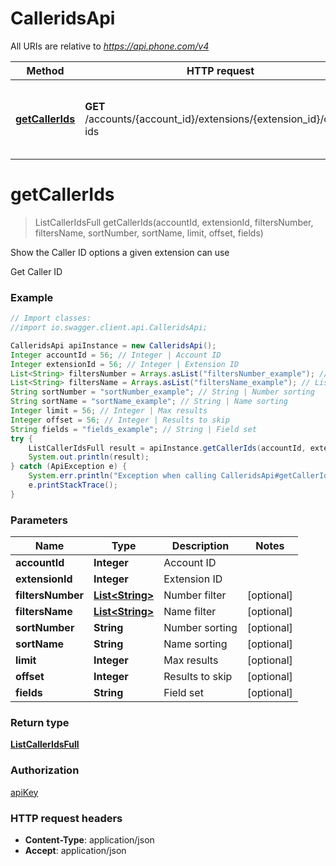 # CalleridsApi

All URIs are relative to *https://api.phone.com/v4*

Method | HTTP request | Description
------------- | ------------- | -------------
[**getCallerIds**](CalleridsApi.md#getCallerIds) | **GET** /accounts/{account_id}/extensions/{extension_id}/caller-ids | Show the Caller ID options a given extension can use


<a name="getCallerIds"></a>
# **getCallerIds**
> ListCallerIdsFull getCallerIds(accountId, extensionId, filtersNumber, filtersName, sortNumber, sortName, limit, offset, fields)

Show the Caller ID options a given extension can use

Get Caller ID

### Example
```java
// Import classes:
//import io.swagger.client.api.CalleridsApi;

CalleridsApi apiInstance = new CalleridsApi();
Integer accountId = 56; // Integer | Account ID
Integer extensionId = 56; // Integer | Extension ID
List<String> filtersNumber = Arrays.asList("filtersNumber_example"); // List<String> | Number filter
List<String> filtersName = Arrays.asList("filtersName_example"); // List<String> | Name filter
String sortNumber = "sortNumber_example"; // String | Number sorting
String sortName = "sortName_example"; // String | Name sorting
Integer limit = 56; // Integer | Max results
Integer offset = 56; // Integer | Results to skip
String fields = "fields_example"; // String | Field set
try {
    ListCallerIdsFull result = apiInstance.getCallerIds(accountId, extensionId, filtersNumber, filtersName, sortNumber, sortName, limit, offset, fields);
    System.out.println(result);
} catch (ApiException e) {
    System.err.println("Exception when calling CalleridsApi#getCallerIds");
    e.printStackTrace();
}
```

### Parameters

Name | Type | Description  | Notes
------------- | ------------- | ------------- | -------------
 **accountId** | **Integer**| Account ID |
 **extensionId** | **Integer**| Extension ID |
 **filtersNumber** | [**List&lt;String&gt;**](String.md)| Number filter | [optional]
 **filtersName** | [**List&lt;String&gt;**](String.md)| Name filter | [optional]
 **sortNumber** | **String**| Number sorting | [optional]
 **sortName** | **String**| Name sorting | [optional]
 **limit** | **Integer**| Max results | [optional]
 **offset** | **Integer**| Results to skip | [optional]
 **fields** | **String**| Field set | [optional]

### Return type

[**ListCallerIdsFull**](ListCallerIdsFull.md)

### Authorization

[apiKey](../README.md#apiKey)

### HTTP request headers

 - **Content-Type**: application/json
 - **Accept**: application/json

